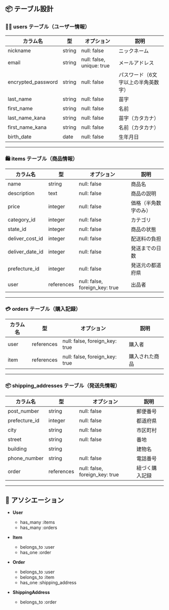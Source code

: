 ## 📦 テーブル設計

### 🧑‍💼 users テーブル（ユーザー情報）

| カラム名              | 型       | オプション                        | 説明                |
|---------------------|----------|-----------------------------------|-------------------|
| nickname            | string   | null: false                       | ニックネーム         |
| email               | string   | null: false, unique: true         | メールアドレス       |
| encrypted_password  | string   | null: false                       | パスワード（6文字以上の半角英数字）|
| last_name           | string   | null: false                       | 苗字               |
| first_name          | string   | null: false                       | 名前               |
| last_name_kana      | string   | null: false                       | 苗字（カタカナ）     |
| first_name_kana     | string   | null: false                       | 名前（カタカナ）     |
| birth_date          | date     | null: false                       | 生年月日           |

---

### 🛍 items テーブル（商品情報）

| カラム名           | 型        | オプション                     | 説明                    |
|-------------------|-----------|--------------------------------|------------------------|
| name              | string    | null: false                    | 商品名                  |
| description       | text      | null: false                    | 商品の説明              |
| price             | integer   | null: false                    | 価格（半角数字のみ）|
| category_id       | integer   | null: false                    | カテゴリ                |
| state_id          | integer   | null: false                    | 商品の状態              |
| deliver_cost_id   | integer   | null: false                    | 配送料の負担            |
| deliver_date_id   | integer   | null: false                    | 発送までの日数          |
| prefecture_id     | integer   | null: false                    | 発送元の都道府県         |
| user              | references| null: false, foreign_key: true | 出品者                  |

---

### 💳 orders テーブル（購入記録）

| カラム名   | 型        | オプション                | 説明               |
|------------|-----------|---------------------------|--------------------|
| user       | references| null: false, foreign_key: true| 購入者         |
| item       | references| null: false, foreign_key: true| 購入された商品   |

---

### 📦 shipping_addresses テーブル（発送先情報）

| カラム名     | 型        | オプション                | 説明           |
|--------------|-----------|---------------------------|----------------|
| post_number  | string    | null: false              | 郵便番号       |
| prefecture_id| integer   | null: false              | 都道府県       |
| city         | string    | null: false              | 市区町村       |
| street       | string    | null: false              | 番地           |
| building     | string    |                          | 建物名         |
| phone_number | string    | null: false              | 電話番号       |
| order        | references| null: false, foreign_key: true| 紐づく購入記録|

---

## 🔗 アソシエーション

- **User**
  - has_many :items
  - has_many :orders

- **Item**
  - belongs_to :user
  - has_one :order

- **Order**
  - belongs_to :user
  - belongs_to :item
  - has_one :shipping_address

- **ShippingAddress**
  - belongs_to :order